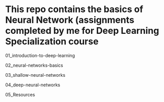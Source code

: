 # This repo contains the basics of Neural Network (assignments completed by me for Deep Learning Specialization course

01_introduction-to-deep-learning

02_neural-networks-basics

03_shallow-neural-networks

04_deep-neural-networks

05_Resources
